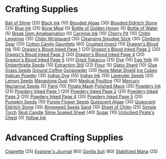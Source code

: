 <!-- TITLE: Crafting -->
<!-- SUBTITLE: General crafty things that might not require particularly talented hands -->

# Crafting Supplies

[Ball of Slime](ball-of-slime) (20)
[Black Ink](black-ink) (10)
[Blooded Algae](blooded-algae) (30)
[Blooded Eldritch Stone](blooded-eldritch-stone) (35)
[Blue Ink](blue-ink) (25)
[Bone Meal](bone-meal) (5)
[Bottle of Golden Honey](bottle-of-golden-honey) (5)
[Bottle of Water](bottle-of-water) (5)
[Break Gem Amalgamation](break-gem-amalgamation) (0)
[Carmine Ink](carmine-ink) (10)
[Cherry Pit](cherry-pit) (10)
[Chitin Leggings](chitin-leggings) (35)
[Chitin Wristguard](chitin-wristguard) (35)
[Cleansing Smudge Stick](cleansing-smudge-stick) (30)
[Climbing Gear](climbing-gear) (20)
[Cotton Candy Gauntlets](cotton-candy-gauntlets) (60)
[Crushed Insect](crushed-insect) (10)
[Dragon's Blood Ink](dragons-blood-ink) (55)
[Dragon's Blood Inked Page 1](dragons-blood-inked-page-1) (20)
[Dragon's Blood Inked Page 2](dragons-blood-inked-page-2) (20)
[Dragon's Blood Inked Page 3](dragons-blood-inked-page-3) (20)
[Dragon's Blood Inked Page 4](dragons-blood-inked-page-4) (20)
[Dragon's Blood Inked Page 5](dragons-blood-inked-page-5) (20)
[Dried Tobacco](dried-tobacco) (25)
[Dye](dye) (10)
[Egg Yolk](egg-yolk) (5)
[Emberthistle Seeds](emberthistle-seeds) (10)
[Extraction Still](extraction-still) (22)
[Flour](flour) (5)
[Glass Shard](glass-shard) (10)
[Glue](glue)
[Grass Seeds](grass-seeds)
[Ground Coffee](ground-coffee)
[Gunpowder](gunpowder) (20)
[Huge Metal Shield](huge-metal-shield)
[Ice Cubes](ice-cubes)
[Indican Powder](indican-powder) (35)
[Indigo Dye](indigo-dye) (55)
[Indigo Ink](indigo-ink) (55)
[Lavender Seeds](lavender-seeds) (20)
[Lemon Seeds](lemon-seeds)
[Manastone Dust](manastone-dust) (60)
[Medical Poultice](medicated-poultice) (10)
[Mercury](mercury)
[Nectarnut Seeds](nectarnut-seeds) (5)
[Paint](paint) (10)
[Potato Mash](potato-mash)
[Polished Mace](polished-mace) (35)
[Powdery Ink](powdery-ink) (25)
[Powdery Inked Page 1](powdery-inked-page-1) (20)
[Powdery Inked Page 2](powdery-inked-page-2) (20)
[Powdery Inked Page 3](powdery-inked-page-3) (20)
[Powdery Inked Page 4](powdery-inked-page-4) (20)
[Powdery Inked Page 5](powdery-inked-page-5) (20)
[Pumpkin Seeds](pumpkin-seeds) (10)
[Purple Flower Seeds](purple-flower-seeds)
[Quiescent Algae](quiescent-algae) (30)
[Quiescent Eldritch Stone](quiescent-eldritch-stone) (35)
[Rimeweed Seeds](rimeweed-seeds)
[Sand](sand) (10)
[Sheet of Chitin](sheet-of-chitin) (25)
[Simple Torch](simple-torch)
[Skull Candle](skull-candle)
[Slime Soaked Sheet](slime-soaked-sheet) (40)
[Sugar](sugar) (10)
[Unlocked Pirate's Chest](unlocked-pirates-chest) (0)
[Yellow Ink](yellow-ink)


# Advanced Crafting Supplies

[Cigarette](cigarette) (25)
[Explorer's Journal](explorers-journal) (60)
[Gorilla Suit](gorilla-suit) (60)
[Stabilized Mana](stabilized-mana) (25)